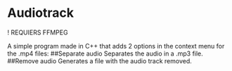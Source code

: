 # Audiotrack

! REQUIERS FFMPEG

A simple program made in C++ that adds 2 options in the context menu for the .mp4 files:
##Separate audio
  Separates the audio in a .mp3 file.
##Remove audio
  Generates a file with the audio track removed.
